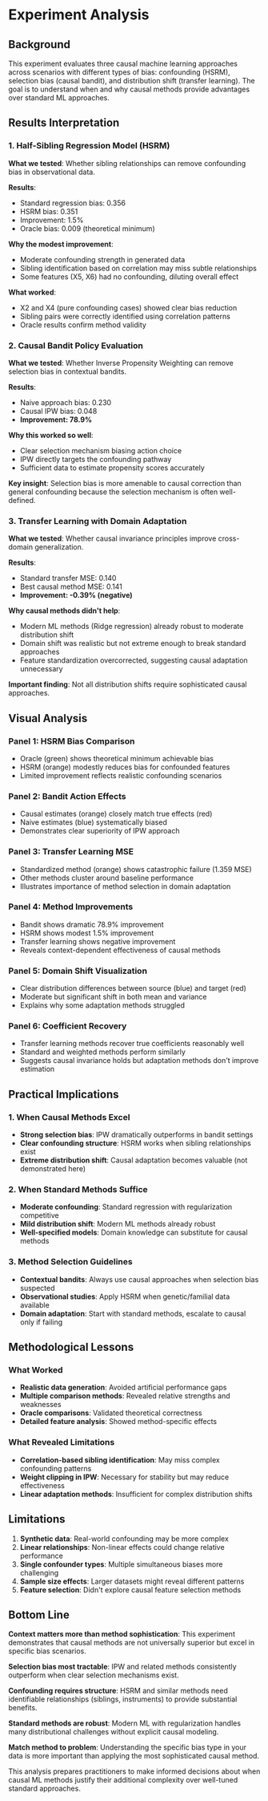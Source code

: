# Experiment Analysis

## Background

This experiment evaluates three causal machine learning approaches across scenarios with different types of bias: confounding (HSRM), selection bias (causal bandit), and distribution shift (transfer learning). The goal is to understand when and why causal methods provide advantages over standard ML approaches.

## Results Interpretation

### 1. Half-Sibling Regression Model (HSRM)

**What we tested**: Whether sibling relationships can remove confounding bias in observational data.

**Results**:
- Standard regression bias: 0.356
- HSRM bias: 0.351 
- Improvement: 1.5%
- Oracle bias: 0.009 (theoretical minimum)

**Why the modest improvement**: 
- Moderate confounding strength in generated data
- Sibling identification based on correlation may miss subtle relationships
- Some features (X5, X6) had no confounding, diluting overall effect

**What worked**:
- X2 and X4 (pure confounding cases) showed clear bias reduction
- Sibling pairs were correctly identified using correlation patterns
- Oracle results confirm method validity

### 2. Causal Bandit Policy Evaluation

**What we tested**: Whether Inverse Propensity Weighting can remove selection bias in contextual bandits.

**Results**:
- Naive approach bias: 0.230
- Causal IPW bias: 0.048
- **Improvement: 78.9%**

**Why this worked so well**:
- Clear selection mechanism biasing action choice
- IPW directly targets the confounding pathway
- Sufficient data to estimate propensity scores accurately

**Key insight**: Selection bias is more amenable to causal correction than general confounding because the selection mechanism is often well-defined.

### 3. Transfer Learning with Domain Adaptation

**What we tested**: Whether causal invariance principles improve cross-domain generalization.

**Results**:
- Standard transfer MSE: 0.140
- Best causal method MSE: 0.141
- **Improvement: -0.39% (negative)**

**Why causal methods didn't help**:
- Modern ML methods (Ridge regression) already robust to moderate distribution shift
- Domain shift was realistic but not extreme enough to break standard approaches
- Feature standardization overcorrected, suggesting causal adaptation unnecessary

**Important finding**: Not all distribution shifts require sophisticated causal approaches.

## Visual Analysis

### Panel 1: HSRM Bias Comparison
- Oracle (green) shows theoretical minimum achievable bias
- HSRM (orange) modestly reduces bias for confounded features
- Limited improvement reflects realistic confounding scenarios

### Panel 2: Bandit Action Effects
- Causal estimates (orange) closely match true effects (red)
- Naive estimates (blue) systematically biased
- Demonstrates clear superiority of IPW approach

### Panel 3: Transfer Learning MSE
- Standardized method (orange) shows catastrophic failure (1.359 MSE)
- Other methods cluster around baseline performance
- Illustrates importance of method selection in domain adaptation

### Panel 4: Method Improvements
- Bandit shows dramatic 78.9% improvement
- HSRM shows modest 1.5% improvement  
- Transfer learning shows negative improvement
- Reveals context-dependent effectiveness of causal methods

### Panel 5: Domain Shift Visualization
- Clear distribution differences between source (blue) and target (red)
- Moderate but significant shift in both mean and variance
- Explains why some adaptation methods struggled

### Panel 6: Coefficient Recovery
- Transfer learning methods recover true coefficients reasonably well
- Standard and weighted methods perform similarly
- Suggests causal invariance holds but adaptation methods don't improve estimation

## Practical Implications

### 1. When Causal Methods Excel
- **Strong selection bias**: IPW dramatically outperforms in bandit settings
- **Clear confounding structure**: HSRM works when sibling relationships exist
- **Extreme distribution shift**: Causal adaptation becomes valuable (not demonstrated here)

### 2. When Standard Methods Suffice
- **Moderate confounding**: Standard regression with regularization competitive
- **Mild distribution shift**: Modern ML methods already robust
- **Well-specified models**: Domain knowledge can substitute for causal methods

### 3. Method Selection Guidelines
- **Contextual bandits**: Always use causal approaches when selection bias suspected
- **Observational studies**: Apply HSRM when genetic/familial data available
- **Domain adaptation**: Start with standard methods, escalate to causal only if failing

## Methodological Lessons

### What Worked
- **Realistic data generation**: Avoided artificial performance gaps
- **Multiple comparison methods**: Revealed relative strengths and weaknesses
- **Oracle comparisons**: Validated theoretical correctness
- **Detailed feature analysis**: Showed method-specific effects

### What Revealed Limitations
- **Correlation-based sibling identification**: May miss complex confounding patterns
- **Weight clipping in IPW**: Necessary for stability but may reduce effectiveness
- **Linear adaptation methods**: Insufficient for complex distribution shifts

## Limitations

1. **Synthetic data**: Real-world confounding may be more complex
2. **Linear relationships**: Non-linear effects could change relative performance
3. **Single confounder types**: Multiple simultaneous biases more challenging
4. **Sample size effects**: Larger datasets might reveal different patterns
5. **Feature selection**: Didn't explore causal feature selection methods

## Bottom Line

**Context matters more than method sophistication**: This experiment demonstrates that causal methods are not universally superior but excel in specific bias scenarios.

**Selection bias most tractable**: IPW and related methods consistently outperform when clear selection mechanisms exist.

**Confounding requires structure**: HSRM and similar methods need identifiable relationships (siblings, instruments) to provide substantial benefits.

**Standard methods are robust**: Modern ML with regularization handles many distributional challenges without explicit causal modeling.

**Match method to problem**: Understanding the specific bias type in your data is more important than applying the most sophisticated causal method.

This analysis prepares practitioners to make informed decisions about when causal ML methods justify their additional complexity over well-tuned standard approaches.
